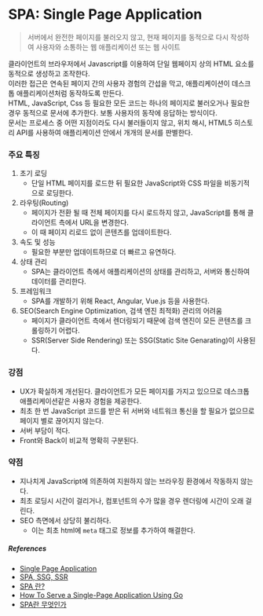 # SPA: Single Page Application
> 서버에서 완전한 페이지를 불러오지 않고, 현재 페이지를 동적으로 다시 작성하여 사용자와 소통하는 웹 애플리케이션 또는 웹 사이트
>

클라이언트의 브라우저에서 Javascript를 이용하여 단일 웹페이지 상의 HTML 요소를 동적으로 생성하고 조작한다.<br>
이러한 접근은 연속된 페이지 간의 사용자 경험의 간섭을 막고, 애플리케이션이 데스크톱 애플리케이션처럼 동작하도록 만든다.<br>
HTML, JavaScript, Css 등 필요한 모든 코드는 하나의 페이지로 불러오거나 필요한 경우 동적으로 문서에 추가한다. 보통 사용자의 동작에 응답하는 방식이다.<br>
문서는 프로세스 중 어떤 지점이라도 다시 불러들이지 않고, 위치 해시, HTML5 히스토리 API를 사용하여 애플리케이션 안에서 개개의 문서를 판별한다.

### 주요 특징
1. 초기 로딩 
    - 단일 HTML 페이지를 로드한 뒤 필요한 JavaScript와 CSS 파일을 비동기적으로 로딩한다.
2. 라우팅(Routing)
    - 페이지가 전환 될 때 전체 페이지를 다시 로드하지 않고, JavaScript를 통해 클라이언트 측에서 URL을 변경한다.
    - 이 때 페이지 리로드 없이 콘텐츠를 업데이트한다.
3. 속도 및 성능
    - 필요한 부분만 업데이트하므로 더 빠르고 유연하다.
4. 상태 관리
    - SPA는 클라이언트 측에서 애플리케이션의 상태를 관리하고, 서버와 통신하여 데이터를 관리한다.
5. 프레임워크
    - SPA를 개발하기 위해 React, Angular, Vue.js 등을 사용한다.
6. SEO(Search Engine Optimization, 검색 엔진 최적화) 관리의 어려움
    - 페이지가 클라이언트 측에서 렌더링되기 때문에 검색 엔진이 모든 콘텐츠를 크롤링하기 어렵다.
    - SSR(Server Side Rendering) 또는 SSG(Static Site Genarating)이 사용된다.

### 강점
- UX가 확실하게 개선된다. 클라이언트가 모든 페이지를 가지고 있으므로 데스크톱 애플리케이션같은 사용자 경험을 제공한다.
- 최초 한 번 JavaScript 코드를 받은 뒤 서버와 네트워크 통신을 할 필요가 없으므로 페이지 별로 끊어지지 않는다.
- 서버 부담이 적다.
- Front와 Back이 비교적 명확히 구분된다.
### 약점
- 지나치게 JavaScript에 의존하여 지원하지 않는 브라우징 환경에서 작동하지 않는다.
- 최초 로딩시 시간이 걸리거나, 컴포넌트의 수가 많을 경우 렌더링에 시간이 오래 걸린다.
- SEO 측면에서 상당히 불리하다.
    - 이는 최초 html에 `meta` 태그로 정보를 추가하여 해결한다.



##### References
- [Single Page Application](https://ko.wikipedia.org/wiki/%EC%8B%B1%EA%B8%80_%ED%8E%98%EC%9D%B4%EC%A7%80_%EC%95%A0%ED%94%8C%EB%A6%AC%EC%BC%80%EC%9D%B4%EC%85%98)
- [SPA, SSG, SSR](https://www.daleseo.com/spa-ssg-ssr/)
- [SPA 란?](https://blcan.tistory.com/18)
- [How To Serve a Single-Page Application Using Go](https://betterprogramming.pub/how-to-serve-a-single-page-application-using-go-4b9a38d92987)
- [SPA란 무엇인가](https://www.startupcode.kr/company/blog/archives/11)